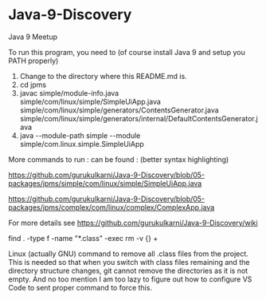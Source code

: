 # Java-9-Discovery
Java 9 Meetup

To run this program, you need to (of course install Java 9 and setup you PATH properly)
1. Change to the directory where this README.md is.
2. cd jpms
3. javac simple/module-info.java simple/com/linux/simple/SimpleUiApp.java simple/com/linux/simple/generators/ContentsGenerator.java simple/com/linux/simple/generators/internal/DefaultContentsGenerator.java
4. java --module-path simple --module simple/com.linux.simple.SimpleUiApp

More commands to run : can be found : (better syntax highlighting)

https://github.com/gurukulkarni/Java-9-Discovery/blob/05-packages/jpms/simple/com/linux/simple/SimpleUiApp.java

https://github.com/gurukulkarni/Java-9-Discovery/blob/05-packages/jpms/complex/com/linux/complex/ComplexApp.java

For more details see https://github.com/gurukulkarni/Java-9-Discovery/wiki

find . -type f -name "*.class" -exec rm -v {} +

Linux (actually GNU) command to remove all .class files from the project. This is needed so that when you switch with class files remaining and the directory structure changes, git cannot remove the directories as it is not empty. And no too mention I am too lazy to figure out how to configure VS Code to sent proper command to force this.